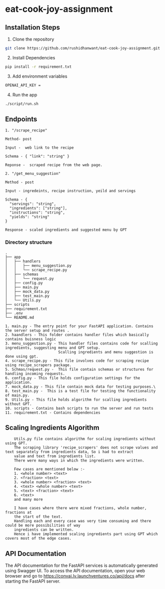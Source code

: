 # eat-cook-joy-assignment

##  Installation Steps

1. Clone the repository

```bash
git clone https://github.com/rushidhanwant/eat-cook-joy-assignment.git
```

2. Install Dependencies

```bash
pip install -r requirement.txt
```

3. Add environment variables

```bash
OPENAI_API_KEY = 
```

4. Run the app

```bash
./script/run.sh
```


## Endpoints

```
1. "/scrape_recipe"    

Method- post

Input -  web link to the recipe 

Schema - { "link": "string" }

Reponse -  scraped recipe from the web page.
```
```
2. "/get_menu_suggestion" 

Method - post

Input - ingredeints, recipe instruction, yeild and servings 

Schema - {
  "servings": "string",
  "ingredients": ["string"],
  "instructions": "string",
  "yields": "string"
} 

Response - scaled ingredients and suggested menu by GPT

```

### Directory structure

    .
    ├── app
    │   ├── handlers
    │   │   ├── menu_suggestion.py
    │   │   └── scrape_recipe.py
    │   ├── schemas
    │   │   └── request.py
    │   ├── config.py
    │   ├── main.py
    │   ├── mock_data.py
    │   ├── test_main.py
    │   └── Utils.py
    ├── scripts
    ├── requirement.txt
    ├── .env
    └── README.md
    
    1. main.py - The entry point for your FastAPI application. Contains the server setup and routes .
    2. haandlers - This folder contains handler files which basically contains buisness logic
    3. menu_suggestion.py - This handler files contains code for scalling ingredients, suggesting menu and GPT setup. 
                            Scalling ingredients and menu suggestion is done using gpt.
    4. scrape_recipe.py - This file involves code for scraping recipe using recipe_scrapers package.
    5. Schmas/request.py -  This file contain schemas or structures for handling incoming requests.
    6. config.py - This file holds configuration settings for the application.
    7. mock_data.py - This file contain mock data for testing purposes.\
    8. test_main.py -  This is a test file for testing the functionality of main.py.
    9. Utils.py - This file holds algorithm for scalling ingredients without GPT.
    10. scripts - Contains bash scripts to run the server and run tests
    11. requirement.txt - Contains dependencies 

## Scaling Ingredients Algorithm
```angular2html
    Utils.py file contains algorithm for scaling ingredients without using GPT.
    The scraping library 'recipe_scrapers' does not scrape values and text separately from ingredients data, So i had to extract 
    value and text from ingredients list. 
    There were many ways in which the ingredients were written. 

    Few cases are mentioned below :-
    1. <whole number> <text>
    2. <fraction> <text>
    3. <whole number> <fraction> <text>
    4. <text> <whole number> <text>
    5. <text> <fraction> <text>
    6. <text>
    and many more
    
    I have cases where there were mixed fractions, whole number, fractions at 
    the start of the text. 
    Handling each and every case was very time consuming and there could be more possibilities of way
    ingredients can be written.
    Hence i have implemented scaling ingredients part using GPT which covers most of the edge cases.
```

## API Documentation
The API documentation for the FastAPI services is automatically generated using Swagger UI. To access the API documentation, open your web browser and go to https://convai.lv.launchventures.co/api/docs after starting the FastAPI server.


